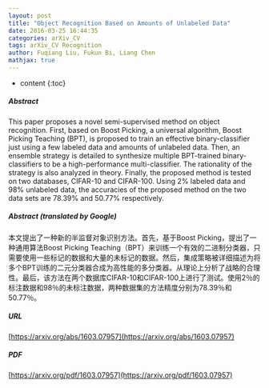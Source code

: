 ```yaml
---
layout: post
title: "Object Recognition Based on Amounts of Unlabeled Data"
date: 2016-03-25 16:44:35
categories: arXiv_CV
tags: arXiv_CV Recognition
author: Fuqiang Liu, Fukun Bi, Liang Chen
mathjax: true
---
```


* content
{:toc}

##### Abstract
This paper proposes a novel semi-supervised method on object recognition. First, based on Boost Picking, a universal algorithm, Boost Picking Teaching (BPT), is proposed to train an effective binary-classifier just using a few labeled data and amounts of unlabeled data. Then, an ensemble strategy is detailed to synthesize multiple BPT-trained binary-classifiers to be a high-performance multi-classifier. The rationality of the strategy is also analyzed in theory. Finally, the proposed method is tested on two databases, CIFAR-10 and CIFAR-100. Using 2% labeled data and 98% unlabeled data, the accuracies of the proposed method on the two data sets are 78.39% and 50.77% respectively.

##### Abstract (translated by Google)
本文提出了一种新的半监督对象识别方法。首先，基于Boost Picking，提出了一种通用算法Boost Picking Teaching（BPT）来训练一个有效的二进制分类器，只需要使用一些标记的数据和大量的未标记的数据。然后，集成策略被详细描述为将多个BPT训练的二元分类器合成为高性能的多分类器。从理论上分析了战略的合理性。最后，该方法在两个数据库CIFAR-10和CIFAR-100上进行了测试。使用2％的标注数据和98％的未标注数据，两种数据集的方法精度分别为78.39％和50.77％。

##### URL
[https://arxiv.org/abs/1603.07957](https://arxiv.org/abs/1603.07957)

##### PDF
[https://arxiv.org/pdf/1603.07957](https://arxiv.org/pdf/1603.07957)

